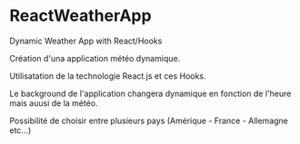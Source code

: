 # ReactWeatherApp
Dynamic Weather App with React/Hooks

Création d'una application météo dynamique.

Utilisatation de la technologie React.js et ces Hooks.

Le background de l'application changera dynamique en fonction de l'heure mais auusi de la météo.

Possibilité de choisir entre plusieurs pays (Amérique - France - Allemagne etc...)
